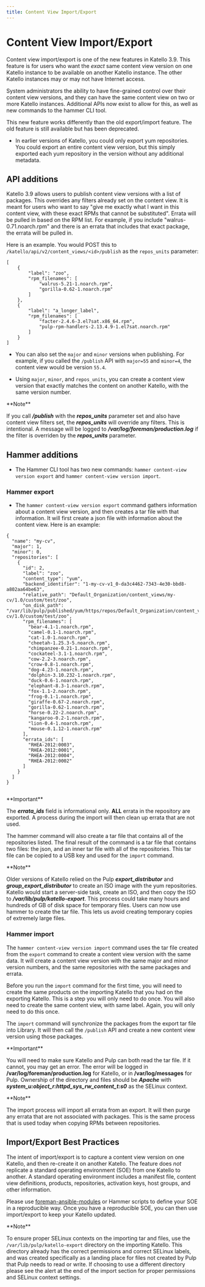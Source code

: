 ```yaml
---
title: Content View Import/Export
---
```


# Content View Import/Export

Content view import/export is one of the new features in Katello 3.9. This feature is for users who want the *exact* same content view version on one Katello instance to be available on another Katello instance. The other Katello instances may or may not have Internet access.

System administrators the ability to have fine-grained control over their content view versions, and they can have the same content view on two or more Katello instances. Additional APIs now exist to allow for this, as well as new commands to the hammer CLI tool.

This new feature works differently than the old export/import feature. The old feature is still available but has been deprecated.

  * In earlier versions of Katello, you could only export yum repositories. You could export an entire content view version, but this simply exported each yum repository in the version without any additional metadata.

## API additions

Katello 3.9 allows users to publish content view versions with a list of packages. This overrides any filters already set on the content view. It is meant for users who want to say "give me exactly what I want in this content view, with these exact RPMs that cannot be substituted". Errata will be pulled in based on the RPM list. For example, if you include "walrus-0.71.noarch.rpm" and there is an errata that includes that exact package, the errata will be pulled in.

Here is an example. You would POST this to `/katello/api/v2/content_views/<id>/publish` as the `repos_units` parameter:

```jsonld=
[
    {
        "label": "zoo",
        "rpm_filenames": [
            "walrus-5.21-1.noarch.rpm",
            "gorilla-0.62-1.noarch.rpm"
        ]
    },
    {
        "label": "a_longer_label",
        "rpm_filenames": [
            "facter-2.4.6-3.el7sat.x86_64.rpm",
            "pulp-rpm-handlers-2.13.4.9-1.el7sat.noarch.rpm"
        ]
    }
]
```

* You can also set the `major` and `minor` versions when publishing. For example, if you called the `/publish` API with `major=55` and `minor=4`, the content view would be version `55.4`.

* Using `major`, `minor`, and `repos_units`, you can create a content view version that exactly matches the content on another Katello, with the same version number.

<div class="alert alert-info" markdown="1">
**Note**

If you call **_/publish_** with the **_repos_units_** parameter set and also have content view filters set, the **_repos_units_** will override any filters. This is intentional. A message will be logged to **_/var/log/foreman/production.log_** if the filter is overriden by the **_repos_units_** parameter.
</div>

## Hammer additions

* The Hammer CLI tool has two new commands: `hammer content-view version export` and `hammer content-view version import`.

### Hammer export

* The `hammer content-view version export` command gathers information about a content view version, and then creates a tar file with that information. It will first create a json file with information about the content view. Here is an example:

```jsonld=
{
  "name": "my-cv",
  "major": 1,
  "minor": 0,
  "repositories": [
    {
      "id": 2,
      "label": "zoo",
      "content_type": "yum",
      "backend_identifier": "1-my-cv-v1_0-da3c4462-7343-4e30-bbd8-a802aa64be63",
      "relative_path": "Default_Organization/content_views/my-cv/1.0/custom/test/zoo",
      "on_disk_path": "/var/lib/pulp/published/yum/https/repos/Default_Organization/content_views/my-cv/1.0/custom/test/zoo",
      "rpm_filenames": [
        "bear-4.1-1.noarch.rpm",
        "camel-0.1-1.noarch.rpm",
        "cat-1.0-1.noarch.rpm",
        "cheetah-1.25.3-5.noarch.rpm",
        "chimpanzee-0.21-1.noarch.rpm",
        "cockateel-3.1-1.noarch.rpm",
        "cow-2.2-3.noarch.rpm",
        "crow-0.8-1.noarch.rpm",
        "dog-4.23-1.noarch.rpm",
        "dolphin-3.10.232-1.noarch.rpm",
        "duck-0.6-1.noarch.rpm",
        "elephant-8.3-1.noarch.rpm",
        "fox-1.1-2.noarch.rpm",
        "frog-0.1-1.noarch.rpm",
        "giraffe-0.67-2.noarch.rpm",
        "gorilla-0.62-1.noarch.rpm",
        "horse-0.22-2.noarch.rpm",
        "kangaroo-0.2-1.noarch.rpm",
        "lion-0.4-1.noarch.rpm",
        "mouse-0.1.12-1.noarch.rpm"
      ],
      "errata_ids": [
        "RHEA-2012:0003",
        "RHEA-2012:0001",
        "RHEA-2012:0004",
        "RHEA-2012:0002"
      ]
    }
  ]
}


```
<div class="alert alert-danger" markdown="1">
**Important**

The **_errata_ids_** field is informational only. **ALL** errata in the repository are exported. A process during the import will then clean up errata that are not used.
</div>

The hammer command will also create a tar file that contains all of the repositories listed. The final result of the command is a tar file that contains two files: the json, and an inner tar file with all of the repositories. This tar file can be copied to a USB key and used for the `import` command.

<div class="alert alert-info" markdown="1">
**Note**

Older versions of Katello relied on the Pulp **_export_distributor_** and **_group_export_distributor_** to create an ISO image with the yum repositories. Katello would start a server-side task, create an ISO, and then copy the ISO to **_/var/lib/pulp/katello-export_**. This process could take many hours and hundreds of GB of disk space for temporary files. Users can now use hammer to create the tar file. This lets us avoid creating temporary copies of extremely large files.
</div>

### Hammer import

The `hammer content-view version import` command uses the tar file created from the `export` command to create a content view version with the same data. It will create a content view version with the same major and minor version numbers, and the same repositories with the same packages and errata.

Before you run the `import` command for the first time, you will need to create the same products on the importing Katello that you had on the exporting Katello. This is a step you will only need to do once. You will also need to create the same content view, with same label. Again, you will only need to do this once.

The `import` command will synchronize the packages from the export tar file into Library. It will then call the `/publish` API and create a new content view version using those packages.

<div class="alert alert-danger" markdown="1">
**Important**

You will need to make sure Katello and Pulp can both read the tar file. If it cannot, you may get an error. The error will be logged in **/var/log/foreman/production.log** for Katello, or in **/var/log/messages** for Pulp. Ownership of the directory and files should be **_Apache_** with **_system_u:object_r:httpd_sys_rw_content_t:s0_** as the SELinux context.
</div>

<div class="alert alert-info" markdown="1">
**Note**

The import process will import all errata from an export. It will then purge any errata that are not associated with packages. This is the same process that is used today when copying RPMs between repositories.
</div>

## Import/Export Best Practices

The intent of import/export is to capture a content view version on one Katello, and then re-create it on another Katello. The feature does *not* replicate a standard operating environment (SOE) from one Katello to another. A standard operating environment includes a manifest file, content view definitions, products, repositories, activation keys, host groups, and other information.

Please use [foreman-ansible-modules](https://github.com/theforeman/foreman-ansible-modules) or Hammer scripts to define your SOE in a reproducible way. Once you have a reproducible SOE, you can then use import/export to keep your Katello updated.

<div class="alert alert-info" markdown="1">
**Note**

To ensure proper SELinux contexts on the importing tar and files, use the `/var/lib/pulp/katello-export` directory on the importing Katello. This directory already has the correct permissions and correct SELinux labels, and was created specifically as a landing place for files not created by Pulp that Pulp needs to read or write. If choosing to use a different directory please see the alert at the end of the import section for proper permissions and SELinux context settings.
</div>